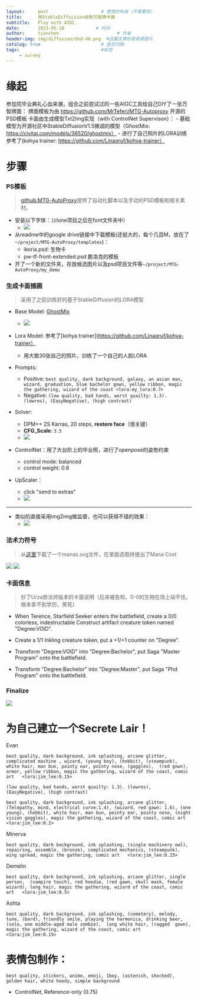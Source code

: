 ```yaml
---
layout:     post                    # 使用的布局（不需要改）
title:      用StableDiffuision自制万智牌卡面
subtitle:   Play with AIGC.
date:       2023-05-18            # 时间
author:     tianchen                      # 作者
header-img: img/diffusion/dnd-46.png  #这篇文章标题背景图片  
catalog: true                       # 是否归档
tags:                               #标签
     - survey
---
```


# 缘起

参加完毕业典礼心血来潮，组合之前尝试过的一些AIGC工具给自己DIY了一张万智牌面：
牌面模板为由 https://github.com/MrTeferi/MTG-Autoproxy 开源的PSD模板
卡面由生成模型Txt2Img实现（with ControlNet Supervison）：
    - 基础模型为开源社区中StableDiffusionV1.5微调的模型（GhostMix: https://civitai.com/models/36520/ghostmix）
    - 进行了自己照片的LORA训练参考了(kohya trainer: https://github.com/Linaqruf/kohya-trainer）


# 步骤


### PS模板

> [github:MTG-AutoProxy](https://github.com/MrTeferi/MTG-Autoproxy)提供了自动化脚本以及手动的PSD模板和相关素材。

- 安装以下字体：（clone项目之后在font文件夹中）
    - ![](https://github.com/A-suozhang/MyPicBed/raw/master/img/20230618200039.png)
- 从readme中的google drive链接中下载模板(还挺大的，每个几百M，放在了`~/project/MTG-AutoProxy/templates`)：
    - ikoria.psd: 生物卡
    - pw-tf-front-extended.psd 鹏洛克的模板
- 开了一个新的文件夹，存放候选图片以及psd项目文件等`~/project/MTG-AutoProxy/my_demo`

### 生成卡面插画

> 采用了之前训练好的基于StableDiffusion的LORA模型

- Base Model: [GhostMix](https://civitai.com/models/36520/ghostmix)
    - ![](https://github.com/A-suozhang/MyPicBed/raw/master/img/20230618200834.png)

- Lora Model: 参考了[kohya trainer](https://github.com/Linaqruf/kohya-trainer）
    - 用大致30张自己的照片，训练了一个自己的人脸LORA

- Prompts:
    - Positive: ```best quality, dark background, galaxy, an asian man, wizard, graduation, blue bachelor gown, yellow ribbon, magic the gathering, wizard of the coast <lora:my_lora:0.7> ```
    - Negative: ```(low quality, bad hands, worst quailty: 1.3). (lowres), (EasyNegative), (high contrast)```

- Solver:
    - DPM++ 2S Karras, 20 steps, **restore face**（很关键）
    - **CFG_Scale**: ```3.5```
    - ![](https://github.com/A-suozhang/MyPicBed/raw/master/img/20230618201012.png)


- ControlNet：用了大台阶上的毕业照，进行了openpose的姿势约束
    - control mode: balanced
    - control weight: 0.8

- UpScaler：
    - click "send to extras"
    - ![](https://github.com/A-suozhang/MyPicBed/raw/master/img/20230618202330.png)

---

- 类似的直接采用img2img做监督，也可以获得不错的效果：
    - ![](https://github.com/A-suozhang/MyPicBed/raw/master/img/20230618202152.png)


### 法术力符号

> 从[这里](https://www.slightlymagic.net/forum/viewtopic.php?t=4430)下载了一个manas.svg文件，在里面选取拼接出了Mana Cost

![](https://github.com/A-suozhang/MyPicBed/raw/master/img/20230618162951.png)
![](https://github.com/A-suozhang/MyPicBed/raw/master/img/20230618162909.png)


### 卡面信息

> 抄了Urza旅法师版本的卡面说明（后来被告知，0-0的生物在场上站不住。根本拿不到学历，笑死）

- When Terence, Starfield Seeker enters the battlefield, create a 0/0 colorless, indestructable Construct artifact creature token named "Degree:VOID".

- Create a 1/1 Inkling creature token, put a +1/+1 counter on "Degree".

- Transform "Degree:VOID" into "Degree:Bachelor", put Saga "Master Program" onto the battlefield.

- Transform "Degree:Bachelor" into "Degree:Master", put Saga "Phd Program" onto the battlefield.

### Finalize

![](https://github.com/A-suozhang/MyPicBed/raw/master/img/20230618195641.png)


# 为自己建立一个Secrete Lair！

Evan

```
best quality, dark background, ink splashing, arcane glitter, complicated machine , wizard, (young boy), (hobbit), (steampunk),  white hair, man bun, pointy ear, pointy nose, (goggles),  (red gown), armor, yellow ribbon, magic the gathering, wizard of the coast, comic art   <lora:jim_lee:0.15> 

(low quality, bad hands, worst quailty: 1.3). (lowres), (EasyNegative), (high contrast)
```

```
best quality, dark background, ink splashing, arcane glitter, (Telepathy, mind, electrical curve:1.4), (wizard, red gawn: 1.6), (one young), (hobbit), white hair, man bun, pointy ear, pointy nose, (night vision goggles), magic the gathering, wizard of the coast, comic art   <lora:jim_lee:0.2> 
```

Minerva

```
best quality, dark background, ink splashing, (single machinery owl), repairing, assemble, (bronze), complicated mechanics, (steampunk),  wing spread, magic the gathering, comic art   <lora:jim_lee:0.15> 
```

Demelin

```
best quality, dark background, ink splashing, arcane glitter, single person,  (vampire touch), red hoodie, (red gawn, skull mask, female wizard), long hair, magic the gathering, wizard of the coast, comic art   <lora:jim_lee:0.5> 
```

Ashta

```
best quality, dark background, ink splashing, (cemetery), melody, tune, (bard), friendly smile, playing the harmonica, drinking beer, (solo, one middle-aged male zombie),  long white hair, (ragged  gown), magic the gathering, wizard of the coast, comic art   <lora:jim_lee:0.15> 
```

# 表情包制作：

```
best quality, stickers, anime, emoji, 1boy, (astonish, shocked), golden hair, white hoody, simple background
```

- ControlNet, Reference-only (0.75)